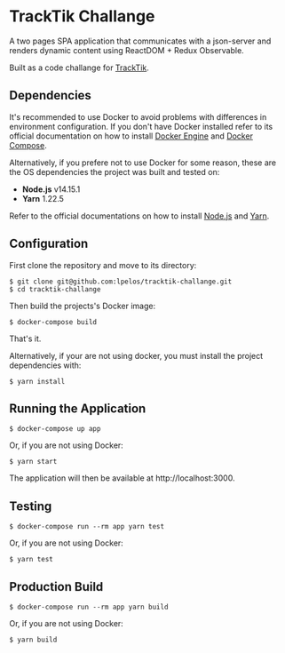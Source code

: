# TrackTik Challange

A two pages SPA application that communicates with a json-server and renders
dynamic content using ReactDOM + Redux Observable.

Built as a code challange for [TrackTik](https://www.tracktik.com/).

## Dependencies

It's recommended to use Docker to avoid problems with differences in environment
configuration. If you don't have Docker installed refer to its official
documentation on how to install
[Docker Engine](https://docs.docker.com/engine/installation) and
[Docker Compose](https://docs.docker.com/compose/install/).

Alternatively, if you prefere not to use Docker for some reason, these are the
OS dependencies the project was built and tested on:

* **Node.js** v14.15.1
* **Yarn**    1.22.5

Refer to the official documentations on how to install
[Node.js](https://nodejs.org/en/download/package-manager) and
[Yarn](https://yarnpkg.com/getting-started/install).

## Configuration

First clone the repository and move to its directory:

```
$ git clone git@github.com:lpelos/tracktik-challange.git
$ cd tracktik-challange
```

Then build the projects's Docker image:

```
$ docker-compose build
```

That's it.

Alternatively, if your are not using docker, you must install the project
dependencies with:

```
$ yarn install
```

## Running the Application

```
$ docker-compose up app
```

Or, if you are not using Docker:

```
$ yarn start
```

The application will then be available at http://localhost:3000.

## Testing

```
$ docker-compose run --rm app yarn test
```

Or, if you are not using Docker:

```
$ yarn test
```

## Production Build

```
$ docker-compose run --rm app yarn build
```

Or, if you are not using Docker:

```
$ yarn build
```
